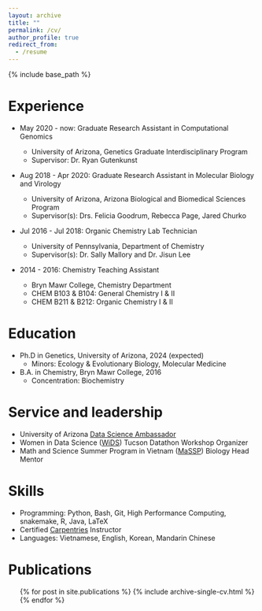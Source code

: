 ```yaml
---
layout: archive
title: ""
permalink: /cv/
author_profile: true
redirect_from:
  - /resume
---
```


{% include base_path %}

Experience
======
* May 2020 - now: Graduate Research Assistant in Computational Genomics
  * University of Arizona, Genetics Graduate Interdisciplinary Program
  * Supervisor: Dr. Ryan Gutenkunst

* Aug 2018 - Apr 2020: Graduate Research Assistant in Molecular Biology and Virology
  * University of Arizona, Arizona Biological and Biomedical Sciences Program
  * Supervisor(s): Drs. Felicia Goodrum, Rebecca Page, Jared Churko

* Jul 2016 - Jul 2018: Organic Chemistry Lab Technician
  * University of Pennsylvania, Department of Chemistry
  * Supervisor(s): Dr. Sally Mallory and Dr. Jisun Lee
  
* 2014 - 2016: Chemistry Teaching Assistant
  * Bryn Mawr College, Chemistry Department       
  * CHEM B103 & B104: General Chemistry I & II
  * CHEM B211 & B212: Organic Chemistry I & II

Education
======
* Ph.D in Genetics, University of Arizona, 2024 (expected)
  * Minors: Ecology & Evolutionary Biology, Molecular Medicine
* B.A. in Chemistry, Bryn Mawr College, 2016
  * Concentration: Biochemistry 
  
Service and leadership
======
* University of Arizona [Data Science Ambassador](https://datascience.arizona.edu/dsa)
* Women in Data Science ([WiDS](https://widstucson.org/)) Tucson Datathon Workshop Organizer
* Math and Science Summer Program in Vietnam ([MaSSP](https://en.masspvn.com/)) Biology Head Mentor

Skills
======
* Programming: Python, Bash, Git, High Performance Computing, snakemake, R, Java, LaTeX
* Certified [Carpentries](https://carpentries.org/) Instructor
* Languages: Vietnamese, English, Korean, Mandarin Chinese
  
Publications
======
  <ul>{% for post in site.publications %}
    {% include archive-single-cv.html %}
  {% endfor %}</ul>
  
